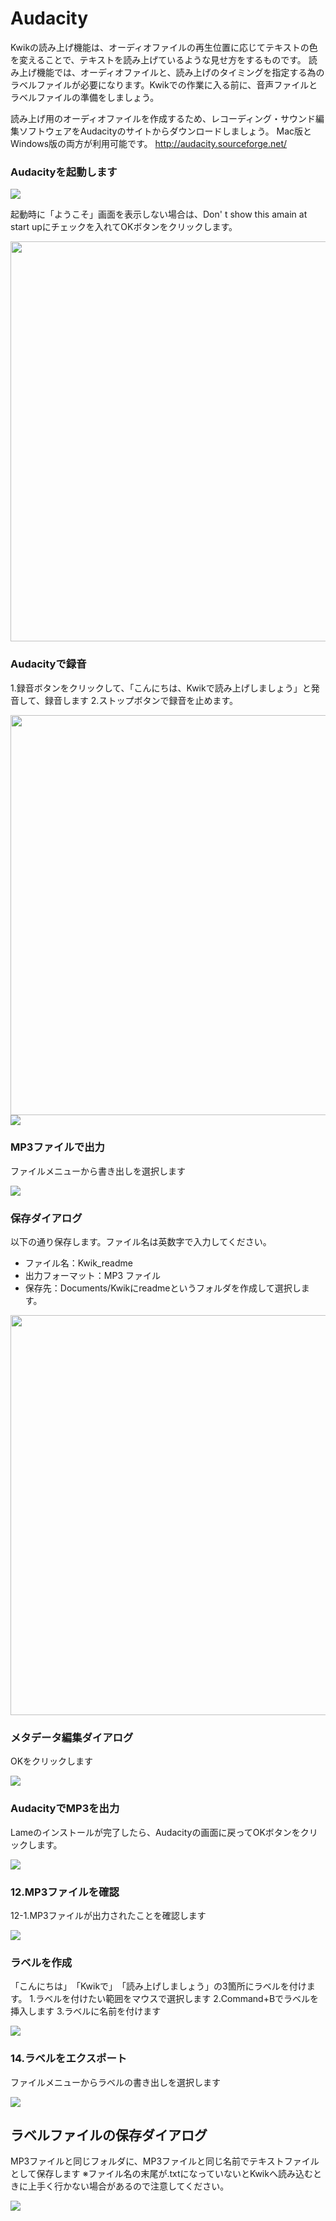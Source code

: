 # Audacity

Kwikの読み上げ機能は、オーディオファイルの再生位置に応じてテキストの色を変えることで、テキストを読み上げているような見せ方をするものです。
読み上げ機能では、オーディオファイルと、読み上げのタイミングを指定する為のラベルファイルが必要になります。Kwikでの作業に入る前に、音声ファイルとラベルファイルの準備をしましょう。

読み上げ用のオーディオファイルを作成するため、レコーディング・サウンド編集ソフトウェアをAudacityのサイトからダウンロードしましょう。 Mac版とWindows版の両方が利用可能です。
http://audacity.sourceforge.net/

### Audacityを起動します

<img src="./IMG/k2_92.jpg">


起動時に「ようこそ」画面を表示しない場合は、Don' t show this amain at start upにチェックを入れてOKボタンをクリックします。

<img src="./../images/k2_93.jpg" width="640">

### Audacityで録音
1.録音ボタンをクリックして、「こんにちは、Kwikで読み上げしましょう」と発音して、録音します
2.ストップボタンで録音を止めます。

<img src="./../images/k2_94.jpg" width="640">
<img src="./../images/k2_95.jpg">

### MP3ファイルで出力
ファイルメニューから書き出しを選択します

<img src="./IMG/k2_96.png">

### 保存ダイアログ
以下の通り保存します。ファイル名は英数字で入力してください。
* ファイル名：Kwik_readme
* 出力フォーマット：MP3 ファイル 
* 保存先：Documents/Kwikにreadmeというフォルダを作成して選択します。

<img src="./IMG/k2_98.png" width="640">

### メタデータ編集ダイアログ
OKをクリックします

<img src="./IMG/k2_99.png">


### AudacityでMP3を出力
Lameのインストールが完了したら、Audacityの画面に戻ってOKボタンをクリックします。

<img src="./IMG/k2_104.png">

### 12.MP3ファイルを確認
12-1.MP3ファイルが出力されたことを確認します

<img src="./../images/k2_105.jpg">

### ラベルを作成
「こんにちは」　「Kwikで」　「読み上げしましょう」の3箇所にラベルを付けます。
1.ラベルを付けたい範囲をマウスで選択します
2.Command+Bでラベルを挿入します
3.ラベルに名前を付けます

<img src="./../images/k2_106.jpg">

### 14.ラベルをエクスポート
ファイルメニューからラベルの書き出しを選択します

<img src="./IMG/k2_107.png">

## ラベルファイルの保存ダイアログ
MP3ファイルと同じフォルダに、MP3ファイルと同じ名前でテキストファイルとして保存します
※ファイル名の末尾が.txtになっていないとKwikへ読み込むときに上手く行かない場合があるので注意してください。

<img src="./IMG/k2_108.jpg">
